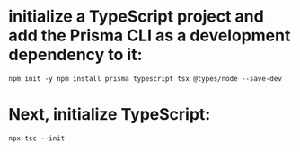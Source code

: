 #  initialize a TypeScript project and add the Prisma CLI as a development dependency to it:
`
npm init -y
npm install prisma typescript tsx @types/node --save-dev
`

# Next, initialize TypeScript:
`npx tsc --init`
